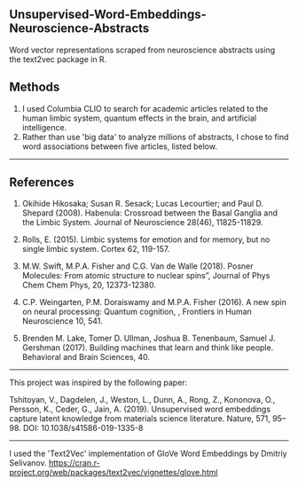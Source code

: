 ## Unsupervised-Word-Embeddings-Neuroscience-Abstracts
Word vector representations scraped from neuroscience abstracts using the text2vec package in R.

## Methods ##

1. I used Columbia CLIO to search for academic articles related to the human limbic system, quantum effects in the brain, and artificial intelligence. 
2. Rather than use 'big data' to analyze millions of abstracts, I chose to find word associations between five articles, listed below.
---
## References ##

1. Okihide Hikosaka; Susan R. Sesack; Lucas Lecourtier; and Paul D. Shepard (2008). Habenula: Crossroad between the Basal Ganglia and the Limbic System. Journal of Neuroscience 28(46), 11825-11829.

2. Rolls, E. (2015). Limbic systems for emotion and for memory, but no single limbic system. Cortex 62, 119-157.

3. M.W. Swift, M.P.A. Fisher and C.G. Van de Walle (2018). Posner Molecules: From atomic structure to nuclear spins”, Journal of Phys Chem Chem Phys, 20, 12373-12380.

4. C.P. Weingarten, P.M. Doraiswamy and M.P.A. Fisher (2016). A new spin on neural processing: Quantum cognition, , Frontiers in Human Neuroscience 10, 541. 

5. Brenden M. Lake, Tomer D. Ullman, Joshua B. Tenenbaum, Samuel J. Gershman (2017). Building machines that learn and think like people.
Behavioral and Brain Sciences, 40.

---

This project was inspired by the following paper: 

Tshitoyan, V., Dagdelen, J., Weston, L., Dunn, A., Rong, Z., Kononova, O., Persson, K., Ceder, G., Jain, A. (2019). Unsupervised word embeddings capture latent knowledge from materials science literature. 
Nature, 571, 95–98. DOI: 10.1038/s41586-019-1335-8

---
I used the 'Text2Vec' implementation of GloVe Word Embeddings by Dmitriy Selivanov.
https://cran.r-project.org/web/packages/text2vec/vignettes/glove.html
